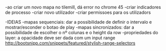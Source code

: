 -ao criar um novo mapa no tilemill, dá error no chrome 45
-criar indicadores de processo
-criar novo utilizador
-criar permissoes para os utilizadors

-IDEIAS
    -mapas sequenciais: dar a possibilidade de definir o intervalo e mostrar/esconder o botao de play
    -mapas sincronizados: dar a possibilidade de escolher o nº colunas e o height da row
    -propriedades do layer: a opacidade deve ser dada com um input range
    http://bootsnipp.com/snippets/featured/stylish-range-selectors

    
